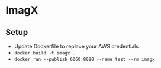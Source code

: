 # ImagX

## Setup

- Update Dockerfile to replace your AWS credentials
- `docker build -t imagx .`
- `docker run --publish 6060:8080 --name test --rm imagx`